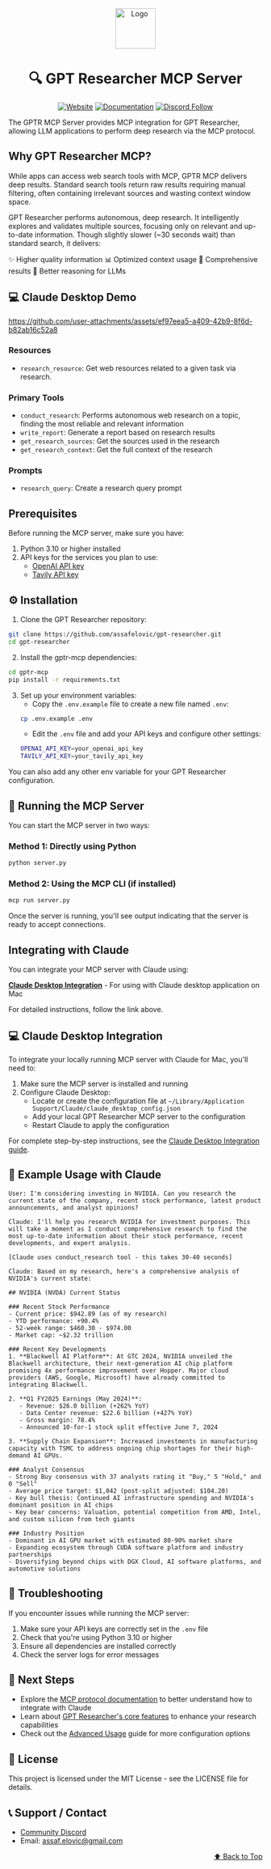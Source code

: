 <div align="center" id="top">

<img src="https://github.com/assafelovic/gpt-researcher/assets/13554167/20af8286-b386-44a5-9a83-3be1365139c3" alt="Logo" width="80">

# 🔍 GPT Researcher MCP Server

[![Website](https://img.shields.io/badge/Official%20Website-gptr.dev-teal?style=for-the-badge&logo=world&logoColor=white&color=0891b2)](https://gptr.dev)
[![Documentation](https://img.shields.io/badge/Documentation-DOCS-f472b6?logo=googledocs&logoColor=white&style=for-the-badge)](https://docs.gptr.dev/docs/gpt-researcher/mcp-server/getting-started)
[![Discord Follow](https://dcbadge.vercel.app/api/server/QgZXvJAccX?style=for-the-badge&theme=clean-inverted&?compact=true)](https://discord.gg/QgZXvJAccX)

</div>

The GPTR MCP Server provides MCP integration for GPT Researcher, allowing LLM applications to perform deep research via the MCP protocol.


## Why GPT Researcher MCP?

While apps can access web search tools with MCP, GPTR MCP delivers deep results. Standard search tools return raw results requiring manual filtering, often containing irrelevant sources and wasting context window space.

GPT Researcher performs autonomous, deep research. It intelligently explores and validates multiple sources, focusing only on relevant and up-to-date information. Though slightly slower (~30 seconds wait) than standard search, it delivers:

✨ Higher quality information
📊 Optimized context usage
🔎 Comprehensive results
🧠 Better reasoning for LLMs

## 💻 Claude Desktop Demo
https://github.com/user-attachments/assets/ef97eea5-a409-42b9-8f6d-b82ab16c52a8

### Resources
- `research_resource`: Get web resources related to a given task via research.

### Primary Tools

- `conduct_research`: Performs autonomous web research on a topic, finding the most reliable and relevant information
- `write_report`: Generate a report based on research results
- `get_research_sources`: Get the sources used in the research
- `get_research_context`: Get the full context of the research

### Prompts

- `research_query`: Create a research query prompt

## Prerequisites

Before running the MCP server, make sure you have:

1. Python 3.10 or higher installed
2. API keys for the services you plan to use:
   - [OpenAI API key](https://platform.openai.com/api-keys)
   - [Tavily API key](https://app.tavily.com)

## ⚙️ Installation

1. Clone the GPT Researcher repository:
```bash
git clone https://github.com/assafelovic/gpt-researcher.git
cd gpt-researcher
```

2. Install the gptr-mcp dependencies:
```bash
cd gptr-mcp
pip install -r requirements.txt
```

3. Set up your environment variables:
   - Copy the `.env.example` file to create a new file named `.env`:
   ```bash
   cp .env.example .env
   ```
   - Edit the `.env` file and add your API keys and configure other settings:
   ```bash
   OPENAI_API_KEY=your_openai_api_key
   TAVILY_API_KEY=your_tavily_api_key
   ```
You can also add any other env variable for your GPT Researcher configuration.

## 🚀 Running the MCP Server

You can start the MCP server in two ways:

### Method 1: Directly using Python

```bash
python server.py
```

### Method 2: Using the MCP CLI (if installed)

```bash
mcp run server.py
```

Once the server is running, you'll see output indicating that the server is ready to accept connections.

## Integrating with Claude

You can integrate your MCP server with Claude using:

**[Claude Desktop Integration](https://docs.gptr.dev/docs/gpt-researcher/mcp-server/claude-integration)** - For using with Claude desktop application on Mac

For detailed instructions, follow the link above.

## 💻 Claude Desktop Integration

To integrate your locally running MCP server with Claude for Mac, you'll need to:

1. Make sure the MCP server is installed and running
2. Configure Claude Desktop:
   - Locate or create the configuration file at `~/Library/Application Support/Claude/claude_desktop_config.json`
   - Add your local GPT Researcher MCP server to the configuration
   - Restart Claude to apply the configuration

For complete step-by-step instructions, see the [Claude Desktop Integration guide](https://docs.gptr.dev/docs/gpt-researcher/mcp-server/claude-integration).

## 📝 Example Usage with Claude

```
User: I'm considering investing in NVIDIA. Can you research the current state of the company, recent stock performance, latest product announcements, and analyst opinions?

Claude: I'll help you research NVIDIA for investment purposes. This will take a moment as I conduct comprehensive research to find the most up-to-date information about their stock performance, recent developments, and expert analysis.

[Claude uses conduct_research tool - this takes 30-40 seconds]

Claude: Based on my research, here's a comprehensive analysis of NVIDIA's current state:

## NVIDIA (NVDA) Current Status

### Recent Stock Performance
- Current price: $942.89 (as of my research)
- YTD performance: +90.4% 
- 52-week range: $460.30 - $974.00
- Market cap: ~$2.32 trillion

### Recent Key Developments
1. **Blackwell AI Platform**: At GTC 2024, NVIDIA unveiled the Blackwell architecture, their next-generation AI chip platform promising 4x performance improvement over Hopper. Major cloud providers (AWS, Google, Microsoft) have already committed to integrating Blackwell.

2. **Q1 FY2025 Earnings (May 2024)**: 
   - Revenue: $26.0 billion (+262% YoY)
   - Data Center revenue: $22.6 billion (+427% YoY)
   - Gross margin: 78.4%
   - Announced 10-for-1 stock split effective June 7, 2024

3. **Supply Chain Expansion**: Increased investments in manufacturing capacity with TSMC to address ongoing chip shortages for their high-demand AI GPUs.

### Analyst Consensus
- Strong Buy consensus with 37 analysts rating it "Buy," 5 "Hold," and 0 "Sell"
- Average price target: $1,042 (post-split adjusted: $104.20)
- Key bull thesis: Continued AI infrastructure spending and NVIDIA's dominant position in AI chips
- Key bear concerns: Valuation, potential competition from AMD, Intel, and custom silicon from tech giants

### Industry Position
- Dominant in AI GPU market with estimated 80-90% market share
- Expanding ecosystem through CUDA software platform and industry partnerships
- Diversifying beyond chips with DGX Cloud, AI software platforms, and automotive solutions
```

## 🔧 Troubleshooting

If you encounter issues while running the MCP server:

1. Make sure your API keys are correctly set in the `.env` file
2. Check that you're using Python 3.10 or higher
3. Ensure all dependencies are installed correctly
4. Check the server logs for error messages

## 👣 Next Steps

- Explore the [MCP protocol documentation](https://docs.anthropic.com/claude/docs/model-context-protocol) to better understand how to integrate with Claude
- Learn about [GPT Researcher's core features](https://docs.gptr.dev/docs/gpt-researcher/getting-started/introduction) to enhance your research capabilities
- Check out the [Advanced Usage](https://docs.gptr.dev/docs/gpt-researcher/mcp-server/advanced-usage) guide for more configuration options

## 📄 License

This project is licensed under the MIT License - see the LICENSE file for details.

## 📞 Support / Contact

- [Community Discord](https://discord.gg/QgZXvJAccX)
- Email: assaf.elovic@gmail.com

<p align="right">
  <a href="#top">⬆️ Back to Top</a>
</p>
